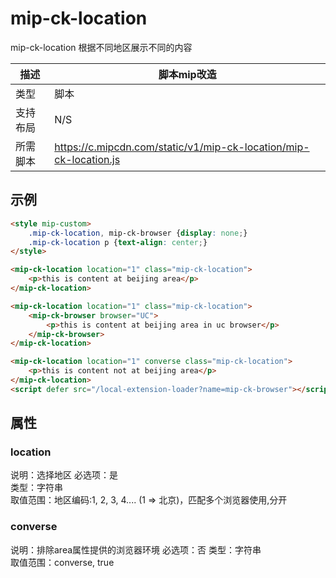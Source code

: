 # mip-ck-location

mip-ck-location 根据不同地区展示不同的内容

|描述|脚本mip改造|
|---|---|
|类型|脚本|
|支持布局|N/S|
|所需脚本|https://c.mipcdn.com/static/v1/mip-ck-location/mip-ck-location.js|

## 示例


```html
<style mip-custom>
    .mip-ck-location, mip-ck-browser {display: none;}
    .mip-ck-location p {text-align: center;}
</style>

<mip-ck-location location="1" class="mip-ck-location">
    <p>this is content at beijing area</p>
</mip-ck-location>

<mip-ck-location location="1" class="mip-ck-location">
    <mip-ck-browser browser="UC">
        <p>this is content at beijing area in uc browser</p>
    </mip-ck-browser>
</mip-ck-location>

<mip-ck-location location="1" converse class="mip-ck-location">
    <p>this is content not at beijing area</p>
</mip-ck-location>
<script defer src="/local-extension-loader?name=mip-ck-browser"></script>
```

## 属性

### location

说明：选择地区 
必选项：是  
类型：字符串  
取值范围：地区编码:1, 2, 3, 4.... (1 => 北京)，匹配多个浏览器使用,分开

### converse 

说明：排除area属性提供的浏览器环境 
必选项：否 
类型：字符串  
取值范围：converse, true
